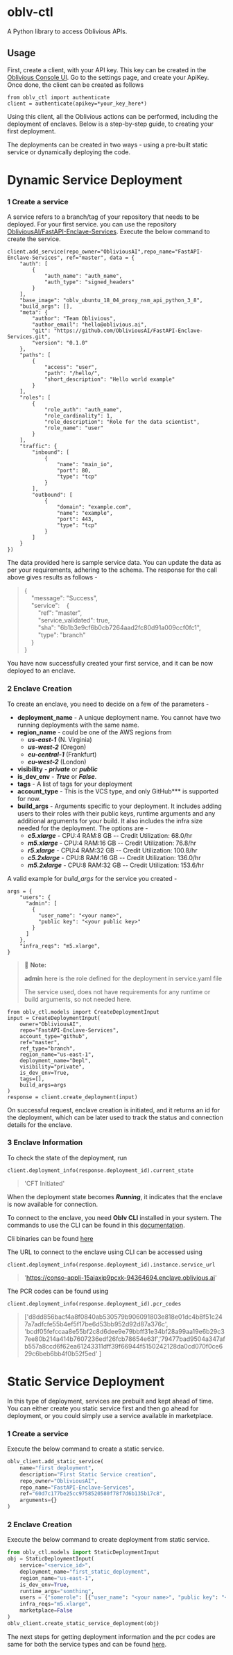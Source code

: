 # oblv-ctl

A Python library to access Oblivious APIs.

## Usage

First, create a client, with your API key. This key can be created in the
[Oblivious Console UI](https://console.oblivious.ai/). Go to the
settings page, and create your ApiKey. Once done, the client can be
created as follows

``` {.python}
from oblv_ctl import authenticate
client = authenticate(apikey=*your_key_here*)
```


Using this client, all the Oblivious actions can be performed, including the deployment of enclaves. Below is a step-by-step guide, to creating your first deployment.


The deployments can be created in two ways - using a pre-built static service or dynamically deploying the code.

# Dynamic Service Deployment
### 1 Create a service

A service refers to a branch/tag of your repository that needs to be
deployed. For your first service. you can use the repository
[ObliviousAI/FastAPI-Enclave-Services](https://github.com/ObliviousAI/FastAPI-Enclave-Services).
Execute the below command to create the service.

``` {.python}
client.add_service(repo_owner="ObliviousAI",repo_name="FastAPI-Enclave-Services", ref="master", data = {
    "auth": [
        {
            "auth_name": "auth_name",
            "auth_type": "signed_headers"
        }
    ],
    "base_image": "oblv_ubuntu_18_04_proxy_nsm_api_python_3_8",
    "build_args": [],
    "meta": {
        "author": "Team Oblivious",
        "author_email": "hello@oblivious.ai",
        "git": "https://github.com/ObliviousAI/FastAPI-Enclave-Services.git",
        "version": "0.1.0"
    },
    "paths": [
        {
            "access": "user",
            "path": "/hello/",
            "short_description": "Hello world example"
        }
    ],
    "roles": [
        {
            "role_auth": "auth_name",
            "role_cardinality": 1,
            "role_description": "Role for the data scientist",
            "role_name": "user"
        }
    ],
    "traffic": {
        "inbound": [
            {
                "name": "main_io",
                "port": 80,
                "type": "tcp"
            }
        ],
        "outbound": [
            {
                "domain": "example.com",
                "name": "example",
                "port": 443,
                "type": "tcp"
            }
        ]
    }
})
```

The data provided here is sample service data. You can update the data as per your requirements, adhering to the schema.
The response for the call above gives results as follows - 


>{ \
>&nbsp;&nbsp;&nbsp;&nbsp;"message": "Success", \
>&nbsp;&nbsp;&nbsp;&nbsp;"service":&nbsp;&nbsp;&nbsp;&nbsp;{ \
>&nbsp;&nbsp;&nbsp;&nbsp;&nbsp;&nbsp;&nbsp;&nbsp;"ref": "master", \
>&nbsp;&nbsp;&nbsp;&nbsp;&nbsp;&nbsp;&nbsp;&nbsp;"service_validated": true, \
>&nbsp;&nbsp;&nbsp;&nbsp;&nbsp;&nbsp;&nbsp;&nbsp;"sha": "6b1b3e9cf6b0cb7264aad2fc80d91a009ccf0fc1", \
>&nbsp;&nbsp;&nbsp;&nbsp;&nbsp;&nbsp;&nbsp;&nbsp;"type": "branch" \
>&nbsp;&nbsp;&nbsp;&nbsp;} \
>} 


You have now successfully created your first service, and it can be now deployed to an enclave.

### 2 Enclave Creation

To create an enclave, you need to decide on a few of the parameters -

-   **deployment_name** - A unique deployment name. You cannot have two
    running deployments with the same name.
-   **region_name** - could be one of the AWS regions from
    - ***us-east-1*** (N. Virginia) 
    - ***us-west-2*** (Oregon)
    - ***eu-central-1*** (Frankfurt)
    - ***eu-west-2*** (London)
-   **visibility** - ***private*** or ***public***
-   **is_dev_env** - ***True*** or ***False***.
-   **tags** - A list of tags for your deployment
-   **account_type** - This is the VCS type, and only GitHub*** is
    supported for now.
-   **build_args** - Arguments specific to your deployment. It includes adding users to their roles with their public keys, runtime arguments and
    any additional arguments for your build. It also includes the infra
    size needed for the deployment. The options are -
    -   ***c5.xlarge*** - CPU:4 RAM:8 GB \-- Credit Utilization: 68.0/hr
    -   ***m5.xlarge*** - CPU:4 RAM:16 GB \-- Credit Utilization:
        76.8/hr
    -   ***r5.xlarge*** - CPU:4 RAM:32 GB \-- Credit Utilization:
        100.8/hr
    -   ***c5.2xlarge*** - CPU:8 RAM:16 GB \-- Credit Utilization:
        136.0/hr
    -   ***m5.2xlarge*** - CPU:8 RAM:32 GB \-- Credit Utilization:
        153.6/hr

A valid example for *build_args* for the service you created -


```
args = {
    "users": {
      "admin": [
        {
          "user_name": "<your name>",
          "public key": "<your public key>"
        }
      ]
    },
    "infra_reqs": "m5.xlarge",  
}

```

> 📝 **Note:**
>
> <b>admin</b> here
> is the role defined for the deployment in service.yaml
> file
>
> The service used,
> does not have requirements for any runtime or build arguments, so not
> needed here.

``` {.python}
from oblv_ctl.models import CreateDeploymentInput
input = CreateDeploymentInput(
    owner="ObliviousAI",
    repo="FastAPI-Enclave-Services",
    account_type="github",
    ref="master",
    ref_type="branch",
    region_name="us-east-1",
    deployment_name="Depl",
    visibility="private",
    is_dev_env=True,
    tags=[],
    build_args=args
)
response = client.create_deployment(input)
```


On successful request, enclave creation is initiated, and it returns an
id for the deployment, which can be later used to track the status and
connection details for the enclave.

### 3 Enclave Information
To check the state of the deployment, run

``` {.python}
client.deployment_info(response.deployment_id).current_state
```

> 'CFT Initiated'


When the deployment state becomes ***Running***, it indicates that the
enclave is now available for connection.

To connect to the enclave, you need **Oblv CLI** installed in your
system. The commands to use the CLI can be found in this
[documentation](https://docs.oblivious.ai/cli/usage_examples).

Cli binaries can be found [here](https://docs.oblivious.ai/cli/binaries)

The URL to connect to the enclave using CLI can be accessed using

``` {.python}
client.deployment_info(response.deployment_id).instance.service_url
```

>
>'https://conso-appli-15aiaxip9pcxk-94364694.enclave.oblivious.ai'
>


The PCR codes can be found using

``` {.python}
client.deployment_info(response.deployment_id).pcr_codes
```

>['d8dd856bacf4a8f0840ab530579b906091803e818e01dc4b8f51c247a7adfcfe55b4ef5f17be6d53bb952d92d87a376c',
'bcdf05fefccaa8e55bf2c8d6dee9e79bbff31e34bf28a99aa19e6b29c37ee80b214a414b7607236edf26fcb78654e63f','79477bad9504a347afb557a8ccd6f62ea61243311dff39f66944f5150242128da0cd070f0ce629c6beb6bb4f0b52f5ed' ]


# Static Service Deployment
In this type of deployment, services are prebuilt and kept ahead of time. You can either create you static service first and then go ahead for deployment, or you could simply use a service available in marketplace.

### 1 Create a service
Execute the below command to create a static service.

```python
oblv_client.add_static_service(
    name="first deployment",
    description="First Static Service creation",
    repo_owner="ObliviousAI",
    repo_name="FastAPI-Enclave-Services",
    ref="60d7c177be25cc9758520580f78f7d6b135b17c8",
    arguments={}
)
```


### 2 Enclave Creation
Execute the below command to create deployment from static service. 

```python
from oblv_ctl.models import StaticDeploymentInput
obj = StaticDeploymentInput(
    service="<service_id>",
    deployment_name="first_static_deployment",
    region_name="us-east-1",
    is_dev_env=True,
    runtime_args="somthing",
    users = {"somerole": [{"user_name": "<your name>", "public key": "<your public key>"}]},
    infra_reqs="m5.xlarge",
    marketplace=False
)
oblv_client.create_static_service_deployment(obj)
```

The next steps for getting deployment information and the pcr codes are same for both the service types and can be found [here](#3-enclave-information).